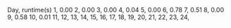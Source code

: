 Day, runtime(s)
1,  0.00
2,  0.00
3,  0.00
4,  0.04
5,  0.00
6,  0.78
7,  0.51
8,  0.00
9,  0.58
10, 0.01
11, 
12, 
13, 
14, 
15, 
16, 
17, 
18, 
19, 
20, 
21, 
22, 
23, 
24, 